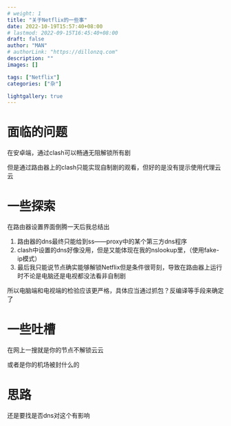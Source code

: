 ```yaml
---
# weight: 1
title: "关于Netflix的一些事"
date: 2022-10-19T15:57:40+08:00
# lastmod: 2022-09-15T16:45:40+08:00
draft: false
author: "MAN"
# authorLink: "https://dillonzq.com"
description: ""
images: []

tags: ["Netflix"]
categories: ["杂"]

lightgallery: true
---
```


# 面临的问题

在安卓端，通过clash可以畅通无阻解锁所有剧


但是通过路由器上的clash只能实现自制剧的观看，但好的是没有提示使用代理云云

# 一些探索
在路由器设置界面倒腾一天后我总结出
1. 路由器的dns最终只能给到ss——proxy中的某个第三方dns程序
2. clash中设置的dns好像没用，但是又能体现在我的nslookup里，（使用fake-ip模式）
3. 最后我只能说节点确实能够解锁Netflix但是条件很苛刻，导致在路由器上运行时不论是电脑还是电视都没法看非自制剧

所以电脑端和电视端的检验应该更严格，具体应当通过抓包？反编译等手段来确定了

# 一些吐槽
在网上一搜就是你的节点不解锁云云

或者是你的机场被封什么的

# 思路
还是要找是否dns对这个有影响